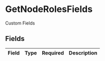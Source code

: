 # GetNodeRolesFields

Custom Fields


## Fields

| Field       | Type        | Required    | Description |
| ----------- | ----------- | ----------- | ----------- |